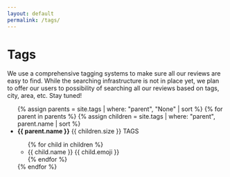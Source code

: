 ```yaml
---
layout: default
permalink: /tags/
---
```

# Tags

We use a comprehensive tagging systems to make sure all our reviews are easy to find. While the searching infrastructure is not in place yet, we plan to offer our users to possibility of searching all our reviews based on tags, city, area, etc. Stay tuned!

<ul class="list-group list-group-flush">
  {% assign parents = site.tags | where: "parent", "None" | sort %}
  {% for parent in parents %}
    {% assign children = site.tags | where: "parent", parent.name | sort %}
    <li class="list-group-item"><b>{{ parent.name }}</b> <span class="badge bg-light text-dark">{{ children.size }} TAGS</span></li>
    <ul class="list-subgroup">
      {% for child in children %}
        <li class="list-subgroup-item"><span class="place-tag badge rounded-pill bg-primary">{{ child.name }} {{ child.emoji }}</span></li>
      {% endfor %}
    </ul>
  {% endfor %}
</ul>
